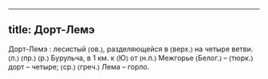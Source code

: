 
---
title: Дорт-Лемэ
---
Дорт-Лемэ
: лесистый ⦅ов.⦆, разделяющейся в ⦅верх.⦆ на четыре ветви. ⦅л.⦆ ⦅пр.⦆ ⦅р.⦆ Бурульча, в 1 км. к ⦅Ю⦆ от ⦅н.п.⦆ Межгорье ⦅Белог.⦆ – ⦅тюрк.⦆ дорт – четыре; ⦅ср.⦆ ⦅греч.⦆ Лема – горло.
